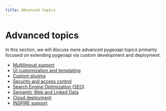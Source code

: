 ```yaml
---
title: Advanced topics
---
```


# Advanced topics

In this section, we will discuss more advanced pygeoapi topics primarily
focused on extending pygeoapi via custom development and deployment.

- [Multilingual support](i18n.md)
- [UI customization and templating](ui-custom-templates.md)
- [Custom plugins](custom-plugins.md)
- [Security and access control](security-access-control.md)
- [Search Engine Optimization (SEO)](seo.md) 
- [Semantic Web and Linked Data](semantic-web-linked-data.md)
- [Cloud deployment](cloud.md)
- [INSPIRE support](inspire.md)
